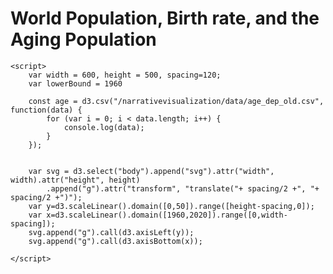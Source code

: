 # World Population, Birth rate, and the Aging Population    
<script src="https://d3js.org/d3.v5.min.js"></script>   

<body>
       
    <script>
        var width = 600, height = 500, spacing=120;
        var lowerBound = 1960
        
        const age = d3.csv("/narrativevisualization/data/age_dep_old.csv", function(data) {
            for (var i = 0; i < data.length; i++) {
                console.log(data);
            }
        });


        var svg = d3.select("body").append("svg").attr("width", width).attr("height", height)
            .append("g").attr("transform", "translate("+ spacing/2 +", "+ spacing/2 +")");
        var y=d3.scaleLinear().domain([0,50]).range([height-spacing,0]);
        var x=d3.scaleLinear().domain([1960,2020]).range([0,width-spacing]);
        svg.append("g").call(d3.axisLeft(y));
        svg.append("g").call(d3.axisBottom(x));
        
    </script>
</body>